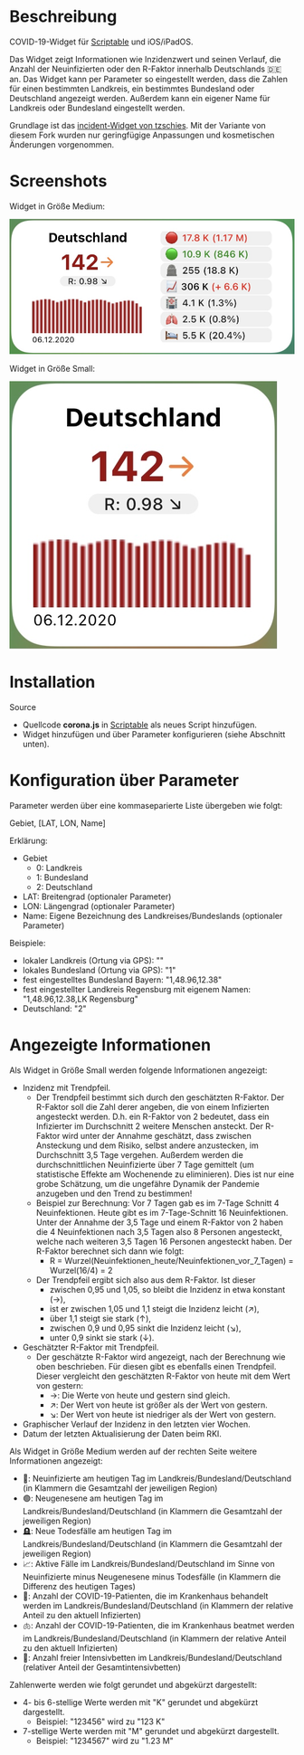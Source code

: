 # Beschreibung

COVID-19-Widget für [Scriptable](https://scriptable.app) und iOS/iPadOS.

Das Widget zeigt Informationen wie Inzidenzwert und seinen Verlauf, die Anzahl der Neuinfizierten oder den R-Faktor innerhalb Deutschlands 🇩🇪 an.
Das Widget kann per Parameter so eingestellt werden, dass die Zahlen für einen bestimmten Landkreis, ein bestimmtes Bundesland oder Deutschland angezeigt werden. Außerdem kann ein eigener Name für Landkreis oder Bundesland eingestellt werden.

Grundlage ist das [incident-Widget von tzschies](https://github.com/tzschies/incidence). Mit der Variante von diesem Fork wurden nur geringfügige Anpassungen und kosmetischen Änderungen vorgenommen.

# Screenshots

Widget in Größe Medium:

<img src=screenshotMedium.jpg>

Widget in Größe Small:

<img src=screenshotSmall.jpg>

# Installation

Source
- Quellcode <b>corona.js</b> in [Scriptable](https://scriptable.app) als neues Script hinzufügen.
- Widget hinzufügen und über Parameter konfigurieren (siehe Abschnitt unten).

# Konfiguration über Parameter

Parameter werden über eine kommaseparierte Liste übergeben wie folgt:

Gebiet, [LAT, LON, Name]

Erklärung:

- Gebiet
  - 0: Landkreis
  - 1: Bundesland
  - 2: Deutschland
- LAT: Breitengrad (optionaler Parameter)
- LON: Längengrad (optionaler Parameter)
- Name: Eigene Bezeichnung des Landkreises/Bundeslands (optionaler Parameter)

Beispiele:
- lokaler Landkreis (Ortung via GPS): ""
- lokales Bundesland (Ortung via GPS): "1"
- fest eingestelltes Bundesland Bayern: "1,48.96,12.38"
- fest eingestellter Landkreis Regensburg mit eigenem Namen: "1,48.96,12.38,LK Regensburg"
- Deutschland: "2"

# Angezeigte Informationen

Als Widget in Größe Small werden folgende Informationen angezeigt: 
- Inzidenz mit Trendpfeil.
  - Der Trendpfeil bestimmt sich durch den geschätzten R-Faktor. Der R-Faktor soll die Zahl derer angeben, die von einem Infizierten angesteckt werden. D.h. ein R-Faktor von 2 bedeutet, dass ein Infizierter im Durchschnitt 2 weitere Menschen ansteckt. Der R-Faktor wird unter der Annahme geschätzt, dass zwischen Ansteckung und dem Risiko, selbst andere anzustecken, im Durchschnitt 3,5 Tage vergehen. Außerdem werden die durchschnittlichen Neuinfizierte über 7 Tage gemittelt (um statistische Effekte am Wochenende zu eliminieren). Dies ist nur eine grobe Schätzung, um die ungefähre Dynamik der Pandemie anzugeben und den Trend zu bestimmen!
  - Beispiel zur Berechnung: Vor 7 Tagen gab es im 7-Tage Schnitt 4 Neuinfektionen. Heute gibt es im 7-Tage-Schnitt 16 Neuinfektionen. Unter der Annahme der 3,5 Tage und einem R-Faktor von 2 haben die 4 Neuinfektionen nach 3,5 Tagen also 8 Personen angesteckt, welche nach weiteren 3,5 Tagen 16 Personen angesteckt haben. Der R-Faktor berechnet sich dann wie folgt:
    - R = Wurzel(Neuinfektionen_heute/Neuinfektionen_vor_7_Tagen) = Wurzel(16/4) = 2
  - Der Trendpfeil ergibt sich also aus dem R-Faktor. Ist dieser
    - zwischen 0,95 und 1,05, so bleibt die Inzidenz in etwa konstant (→),
    - ist er zwischen 1,05 und 1,1 steigt die Inzidenz leicht (↗︎),
    - über 1,1 steigt sie stark (↑),
    - zwischen 0,9 und 0,95 sinkt die Inzidenz leicht (↘︎),
    - unter 0,9 sinkt sie stark (↓).
- Geschätzter R-Faktor mit Trendpfeil.
  - Der geschätzte R-Faktor wird angezeigt, nach der Berechnung wie oben beschrieben. Für diesen gibt es ebenfalls einen Trendpfeil. Dieser vergleicht den geschätzten R-Faktor von heute mit dem Wert von gestern:
    - →: Die Werte von heute und gestern sind gleich.
    - ↗︎: Der Wert von heute ist größer als der Wert von gestern.
    - ↘︎: Der Wert von heute ist niedriger als der Wert von gestern.
- Graphischer Verlauf der Inzidenz in den letzten vier Wochen.
- Datum der letzten Aktualisierung der Daten beim RKI.

Als Widget in Größe Medium werden auf der rechten Seite weitere Informationen angezeigt: 
- 🔴: Neuinfizierte am heutigen Tag im Landkreis/Bundesland/Deutschland (in Klammern die Gesamtzahl der jeweiligen Region)
- 🟢: Neugenesene am heutigen Tag im Landkreis/Bundesland/Deutschland (in Klammern die Gesamtzahl der jeweiligen Region)
- 🪦: Neue Todesfälle am heutigen Tag im Landkreis/Bundesland/Deutschland (in Klammern die Gesamtzahl der jeweiligen Region)
- 📈: Aktive Fälle im Landkreis/Bundesland/Deutschland im Sinne von Neuinfizierte minus Neugenesene minus Todesfälle (in Klammern die Differenz des heutigen Tages)
- 🏥: Anzahl der COVID-19-Patienten, die im Krankenhaus behandelt werden im Landkreis/Bundesland/Deutschland (in Klammern der relative Anteil zu den aktuell Infizierten)
- 🫁: Anzahl der COVID-19-Patienten, die im Krankenhaus beatmet werden im Landkreis/Bundesland/Deutschland (in Klammern der relative Anteil zu den aktuell Infizierten)
- 🛌: Anzahl freier Intensivbetten im Landkreis/Bundesland/Deutschland (relativer Anteil der Gesamtintensivbetten)

Zahlenwerte werden wie folgt gerundet und abgekürzt dargestellt:
- 4- bis 6-stellige Werte werden mit "K" gerundet und abgekürzt dargestellt.
  - Beispiel: "123456" wird zu "123 K"
- 7-stellige Werte werden mit "M" gerundet und abgekürzt dargestellt.
  - Beispiel: "1234567" wird zu "1.23 M"
